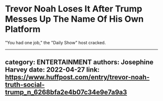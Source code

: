 # Trevor Noah Loses It After Trump Messes Up The Name Of His Own Platform

"You had one job," the "Daily Show" host cracked.

---
category: ENTERTAINMENT
authors: Josephine Harvey
date: 2022-04-27
link: https://www.huffpost.com/entry/trevor-noah-truth-social-trump_n_6268bfa2e4b07c34e9e7a9a3
---
